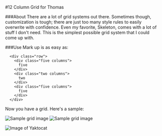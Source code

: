 #12 Column Grid for Thomas

###About
There are a lot of grid systems out there. Sometimes though, customization is tough; there are just too many style rules to easily overwrite with confidence. Even my favorite, Skeleton, comes with a lot of stuff I don't need. This is the simplest possible grid system that I could come up with. 

###Use
Mark up is as easy as:

```
  <div class="row">
    <div class="five columns">
      five
    </div>
    <div class="two columns">
      two
    </div>     
    <div class="five columns">
      five
    </div>
  </div>
```

Now you have a grid. Here's a sample:

![Sample grid image](http://imgur.com/S90owRJ)
![Sample grid image](https://imgur.com/S90owRJ)

![Image of Yaktocat](https://octodex.github.com/images/yaktocat.png)